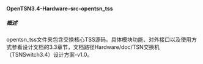 #### OpenTSN3.4-Hardware-src-opentsn_tss

##### 概述

opentsn_tss文件夹包含交换核心TSS源码。具体模块功能、对外接口以及使用方式参看设计文档的3.3章节，文档路径Hardware/doc/TSN交换机（TSNSwitch3.4）设计方案-v1.0。

